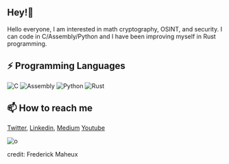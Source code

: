 ## Hey!👋

Hello everyone, I am interested in math cryptography, OSINT, and security. I can code in C/Assembly/Python and I have been improving myself in Rust programming.

## ⚡ Programming Languages 

![C](https://img.shields.io/badge/C-blue)
![Assembly](https://img.shields.io/badge/Assembly-brightgreen)
![Python](https://img.shields.io/badge/Python-blue)
![Rust](https://img.shields.io/badge/Rust-orange)


##  📫 How to reach me

[Twitter](https://x.com/ProofPI?t=fFi8FhQgvlja6bFq6jDuUw&s=09),
[Linkedin](https://www.linkedin.com/in/ahmetgoker/),
[Medium](https://medium.com/@lockpin010)
[Youtube](https://www.youtube.com/@lockpin010)  

![o](https://github.com/0xCD4/0xCD4/assets/116346668/d986c8f2-825e-4e34-8aa5-d4de2c0f437b)

credit: Frederick Maheux







